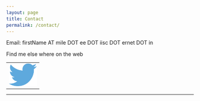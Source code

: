 ```yaml
---
layout: page
title: Contact
permalink: /contact/
---
```


Email:
firstName AT mile DOT ee DOT iisc DOT ernet DOT in

Find me else where on the web
<div align="center">
<table text-align="center">
<tr>
<td><a href='https://twitter.com/mukundhan5291'><img src='/public/images/Twitter_icon.png' width='75' border='0'></a></td>
</tr>
</table>
</div>

<!--Address:
Room #202, MILE Lab, Department of Electrical Engineering,
Indian Institute of Science, Bangalore, KA 560-012, India.
-->
<hr/>
